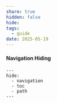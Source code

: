 ```yaml
---
share: true
hidden: false
hide: 
tags:
  - guide
date: 2025-05-19
---
```


#### Navigation Hiding

```
---
hide:
  - navigation
  - toc
  - path
---
```
